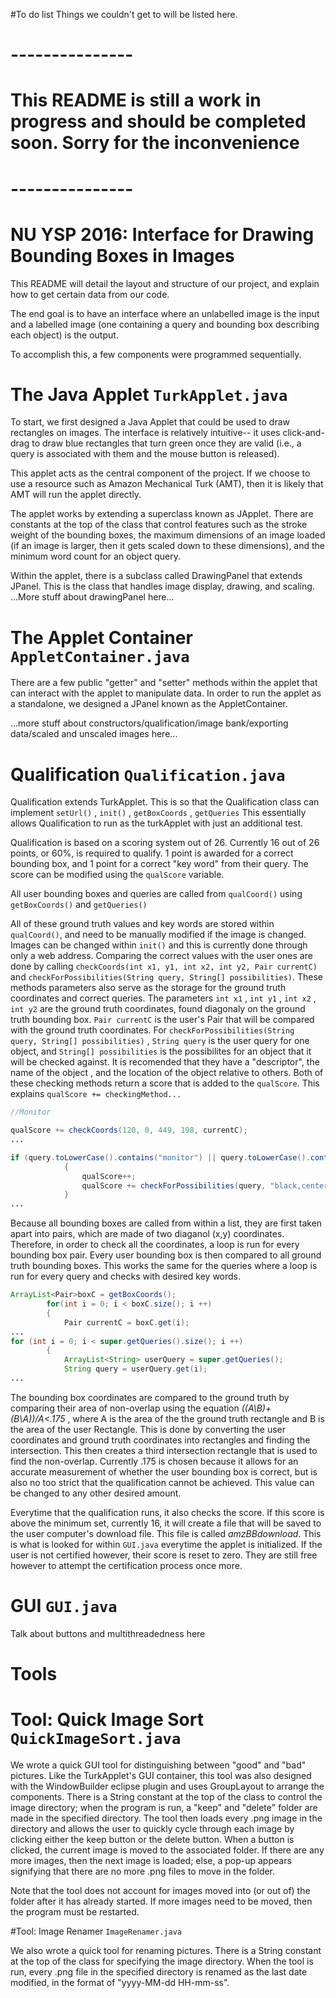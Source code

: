 #To do list
Things we couldn't get to will be listed here. 
# --------------- 
# This README is still a work in progress and should be completed soon. Sorry for the inconvenience 
# ---------------
# NU YSP 2016: Interface for Drawing Bounding Boxes in Images

This README will detail the layout and structure of our project, and explain how to get certain data from our code.

The end goal is to have an interface where an unlabelled image is the input and a labelled image (one containing a query and bounding box describing each object) is the output. 

To accomplish this, a few components were programmed sequentially.

# The Java Applet `TurkApplet.java`
To start, we first designed a Java Applet that could be used to draw rectangles on images. The interface is relatively intuitive-- it uses click-and-drag to draw blue rectangles that turn green once they are valid (i.e., a query is associated with them and the mouse button is released).

This applet acts as the central component of the project. If we choose to use a resource such as Amazon Mechanical Turk (AMT), then it is likely that AMT will run the applet directly. 

The applet works by extending a superclass known as JApplet. 
There are constants at the top of the class that control features such as the stroke weight of the bounding boxes, the maximum dimensions of an image loaded (if an image is larger, then it gets scaled down to these dimensions), and the minimum word count for an object query.

Within the applet, there is a subclass called DrawingPanel that extends JPanel. This is the class that handles image display, drawing, and scaling. ...More stuff about drawingPanel here...

# The Applet Container `AppletContainer.java`

There are a few public "getter" and "setter" methods within the applet that can interact with the applet to manipulate data. In order to run the applet as a standalone, we designed a JPanel known as the AppletContainer. 

...more stuff about constructors/qualification/image bank/exporting data/scaled and unscaled images here...

# Qualification `Qualification.java`

Qualification extends TurkApplet. This is so that the Qualification class can implement `setUrl()` , `init()` , `getBoxCoords` , `getQueries`  This essentially allows Qualification to run as the turkApplet with just an additional test. 

Qualification is based on a scoring system out of 26. Currently 16 out of 26 points, or 60%, is required to qualify. 1 point is awarded for a correct bounding box, and 1 point for a correct "key word" from their query. The score can be modified using the `qualScore` variable. 

All user bounding boxes and queries are called from `qualCoord()` using `getBoxCoords()` and `getQueries()`

All of these ground truth values and key words are stored within `qualCoord()`, and need to be manually modified if the image is changed. Images can be changed within `init()` and this is currently done through only a web address. Comparing the correct values with the user ones are done by calling `checkCoords(int x1, y1, int x2, int y2, Pair currentC)` and `checkForPossibilities(String query, String[] possibilities)`. These methods parameters also serve as the storage for the ground truth coordinates and correct queries. The parameters `int x1` , `int y1` , `int x2` , `int y2` are the ground truth coordinates, found diagonaly on the ground truth bounding box. `Pair currentC` is the user's Pair that will be compared with the ground truth coordinates. For `checkForPossibilities(String query, String[] possibilities)` , `String query` is the user query for one object, and `String[] possibilities` is the possibilites for an object that it will be checked against. It is recomended that they have a "descriptor", the name of the object , and the location of the object relative to others. Both of these checking methods return a score that is added to the `qualScore`. This explains `qualScore += checkingMethod...`
```java
//Monitor

qualScore += checkCoords(120, 0, 449, 198, currentC);
...

if (query.toLowerCase().contains("monitor") || query.toLowerCase().contains("screen")) 
			{
				qualScore++;
				qualScore += checkForPossibilities(query, "black,center".split(","));
			}
...
```

Because all bounding boxes are called from within a list, they are first taken apart into pairs, which are made of two diaganol (x,y) coordinates. Therefore, in order to check all the coordinates, a loop is run for every bounding box pair. Every user bounding box is then compared to all ground truth bounding boxes. This works the same for the queries where a loop is run for every query and checks with desired key words. 

```java
ArrayList<Pair>boxC = getBoxCoords();
		for(int i = 0; i < boxC.size(); i ++)
		{
			Pair currentC = boxC.get(i);
...
for (int i = 0; i < super.getQueries().size(); i ++)
		{
			ArrayList<String> userQuery = super.getQueries();
			String query = userQuery.get(i);
...
```
The bounding box coordinates are compared to the ground truth by comparing their area of non-overlap using the equation _((A\B)+(B\A))/A<.175_ , where A is the area of the the ground truth rectangle and B is the area of the user Rectangle. This is done by converting the user coordinates and ground truth coordinates into rectangles and finding the intersection. This then creates a third intersection rectangle that is used to find the non-overlap. Currently .175 is chosen because it allows for an accurate measurement of whether the user bounding box is correct, but is also no too strict that the qualification cannot be achieved. This value can be changed to any other desired amount. 

Everytime that the qualification runs, it also checks the score. If this score is above the minimum set, currently 16, it will create a file that will be saved to the user computer's download file. This file is called _amzBBdownload_. This is what is looked for within `GUI.java`  everytime the applet is initialized. If the user is not certified however, their score is reset to zero. They are still free however to attempt the certification process once more. 

# GUI `GUI.java`

Talk about buttons and multithreadedness here

# Tools
# Tool: Quick Image Sort `QuickImageSort.java`

We wrote a quick GUI tool for distinguishing between "good" and "bad" pictures. Like the TurkApplet's GUI container, this tool was also designed with the WindowBuilder eclipse plugin and uses GroupLayout to arrange the components. There is a String constant at the top of the class to control the image directory; when the program is run, a "keep" and "delete" folder are made in the specified directory. The tool then loads every .png image in the directory and allows the user to quickly cycle through each image by clicking either the keep button or the delete button. When a button is clicked, the current image is moved to the associated folder. If there are any more images, then the next image is loaded; else, a pop-up appears signifying that there are no more .png files to move in the folder. 

Note that the tool does not account for images moved into (or out of) the folder after it has already started. If more images need to be moved, then the program must be restarted. 

#Tool: Image Renamer `ImageRenamer.java`

We also wrote a quick tool for renaming pictures. There is a String constant at the top of the class for specifying the image directory. When the tool is run, every .png file in the specified directory is renamed as the last date modified, in the format of "yyyy-MM-dd HH-mm-ss".

